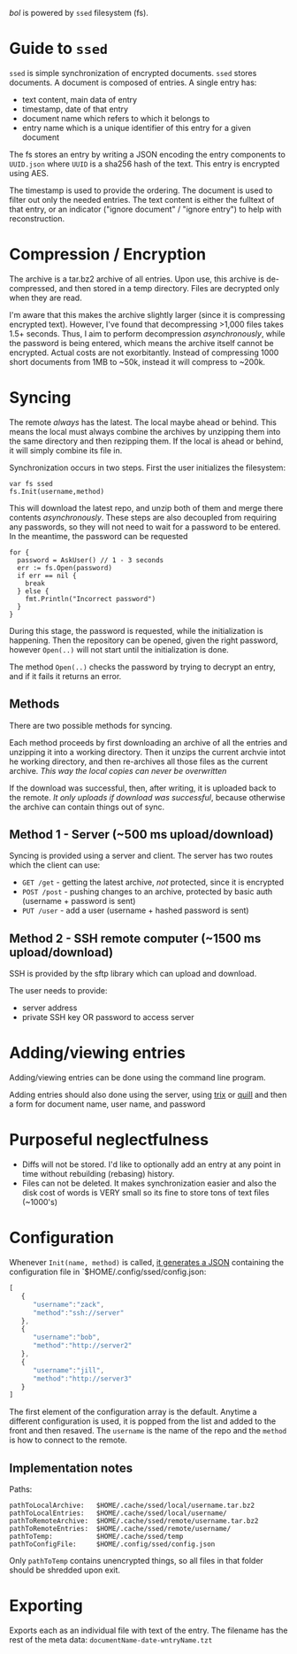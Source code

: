 *bol* is powered by `ssed` filesystem (fs).

# Guide to `ssed`

`ssed` is simple synchronization of encrypted documents. `ssed` stores documents. A document is composed of entries. A single entry has:

- text content, main data of entry
- timestamp, date of that entry
- document name which refers to which it belongs to
- entry name which is a unique identifier of this entry for a given document

The fs stores an entry by writing a JSON encoding the entry components to `UUID.json` where `UUID` is a sha256 hash of the text. This entry is encrypted using AES.

The timestamp is used to provide the ordering.
The document is used to filter out only the needed entries.
The text content is either the fulltext of that entry, or an indicator ("ignore document" / "ignore entry") to help with reconstruction.

# Compression / Encryption

The archive is a  tar.bz2 archive of all entries. Upon use, this archive is de-compressed, and then stored in a temp directory. Files are decrypted only when they are read.

I'm aware that this makes the archive slightly larger (since it is compressing encrypted text). However, I've found that decompressing >1,000 files takes 1.5+ seconds.
Thus, I aim to perform decompression *asynchronously*, while the password is being entered, which means the archive itself cannot be encrypted.
Actual costs are not exorbitantly. Instead of compressing 1000 short documents from 1MB to ~50k, instead it will compress to ~200k.


# Syncing

The remote *always* has the latest. The local maybe ahead or behind. This means the local must always combine the archives by unzipping them into the same directory and then rezipping them. If the local is ahead or behind, it will simply combine its file in.

Synchronization occurs in two steps. First the user initializes the filesystem:

```golang
var fs ssed
fs.Init(username,method)
```

This will download the latest repo, and unzip both of them and merge there contents *asynchronously*. These steps are also decoupled from requiring any passwords, so they will not need to wait for a password to be entered. In the meantime, the password can be requested

```golang
for {
  password = AskUser() // 1 - 3 seconds
  err := fs.Open(password)
  if err == nil {
    break
  } else {
    fmt.Println("Incorrect password")
  }
}
```

During this stage, the password is requested, while the initialization is happening. Then the repository can be opened, given the right password, however `Open(..)` will not start until the initialization is done.

The method `Open(..)` checks the password by trying to decrypt an entry, and if it fails it returns an error.

## Methods
There are two possible methods for syncing.

Each method proceeds by first downloading an archive of all the entries and unzipping it into a working directory. Then it unzips the current archvie intot he working directory, and then re-archives all those files as the current archive. *This way the local copies can never be overwritten*

If the download was successful, then, after writing, it is uploaded back to the remote. *It only uploads if download was successful*, because otherwise the archive can contain things out of sync.

## Method 1 - Server (~500 ms upload/download)

Syncing is provided using a server and client. The server has two routes which the client can use:

- `GET /get` - getting the latest archive, *not* protected, since it is encrypted
- `POST /post` - pushing changes to an archive, protected by basic auth (username + password is sent)
- `PUT /user` - add a user (username + hashed password is sent)

## Method 2 - SSH remote computer (~1500 ms upload/download)

SSH is provided by the sftp library which can upload and download.

The user needs to provide:

- server address
- private SSH key OR password to access server

# Adding/viewing entries

Adding/viewing entries can be done using the command line program.

Adding entries should also done using the server, using [trix](https://trix-editor.org/) or [quill](http://codepen.io/anon/pen/JbWvyY?editors=1111) and then a form for document name, user name, and password

# Purposeful neglectfulness

- Diffs will not be stored. I'd like to optionally add an entry at any point in time without rebuilding (rebasing) history.
- Files can not be deleted. It makes synchronization easier and also the disk cost of words is VERY small so its fine to store tons of text files (~1000's)


# Configuration

Whenever `Init(name, method)` is called, [it generates a JSON](https://play.golang.org/p/6jHI-MRx0z) containing the configuration file in `$HOME/.config/ssed/config.json:

```javascript
[  
   {  
      "username":"zack",
      "method":"ssh://server"
   },
   {  
      "username":"bob",
      "method":"http://server2"
   },
   {  
      "username":"jill",
      "method":"http://server3"
   }
]
```

The first element of the configuration array is the default. Anytime a different configuration is used, it is popped from the list and added to the front and then resaved. The `username` is the name of the repo and the `method` is how to connect to the remote.

## Implementation notes

Paths:
```
pathToLocalArchive:   $HOME/.cache/ssed/local/username.tar.bz2
pathToLocalEntries:   $HOME/.cache/ssed/local/username/
pathToRemoteArchive:  $HOME/.cache/ssed/remote/username.tar.bz2
pathToRemoteEntries:  $HOME/.cache/ssed/remote/username/
pathToTemp:           $HOME/.cache/ssed/temp
pathToConfigFile:     $HOME/.config/ssed/config.json
```

Only `pathToTemp` contains unencrypted things, so all files in that folder should be shredded upon exit.

# Exporting

Exports each as an individual file with text of the entry. The filename has the rest of the meta data:
`documentName-date-wntryName.tzt`
